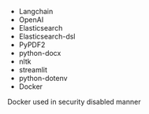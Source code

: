 * Langchain
* OpenAI
* Elasticsearch
* Elasticsearch-dsl
* PyPDF2
* python-docx
* nltk
* streamlit
* python-dotenv
* Docker

Docker used in security disabled manner



